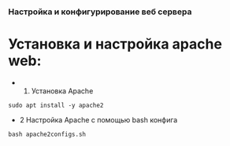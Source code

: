 ### Настройка и конфигурирование веб сервера
# Установка и настройка apache web:
-  1) Установка Apache
```
sudo apt install -y apache2
```
-  2 Настройка Apache с помощью bash конфига
```
bash apache2configs.sh
```
